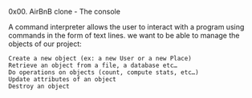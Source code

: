 0x00. AirBnB clone - The console

A command interpreter allows the user to interact with a program using commands in the form of text lines.
we want to be able to manage the objects of our project:

	Create a new object (ex: a new User or a new Place)
	Retrieve an object from a file, a database etc…
	Do operations on objects (count, compute stats, etc…)
	Update attributes of an object
	Destroy an object
